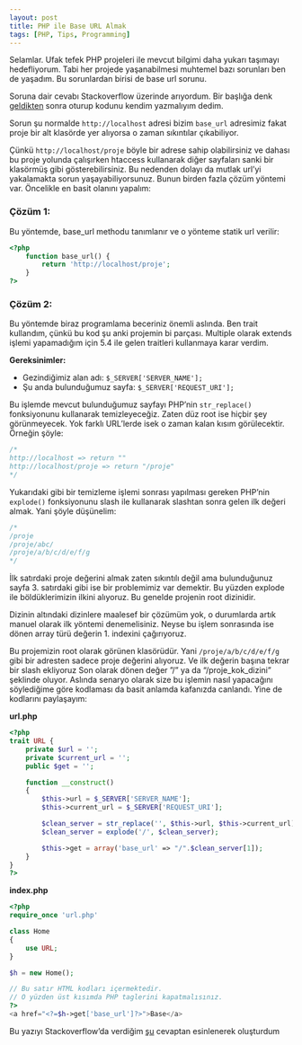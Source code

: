 ```yaml
---
layout: post
title: PHP ile Base URL Almak
tags: [PHP, Tips, Programming]
---
```


Selamlar. Ufak tefek PHP projeleri ile mevcut bilgimi daha yukarı taşımayı hedefliyorum. Tabi her projede yaşanabilmesi muhtemel bazı sorunları ben de yaşadım. Bu sorunlardan birisi de base url sorunu.

Soruna dair cevabı Stackoverflow üzerinde arıyordum. Bir başlığa denk [geldikten](https://stackoverflow.com/questions/2820723/how-to-get-base-url-with-php/41407858) sonra oturup kodunu kendim yazmalıyım dedim.
<!--more-->
Sorun şu normalde `http://localhost` adresi bizim `base_url` adresimiz fakat proje bir alt klasörde yer alıyorsa o zaman sıkıntılar çıkabiliyor.

Çünkü `http://localhost/proje` böyle bir adrese sahip olabilirsiniz ve dahası bu proje yolunda çalışırken htaccess kullanarak diğer sayfaları sanki bir klasörmüş gibi gösterebilirsiniz. Bu nedenden dolayı da mutlak url’yi yakalamakta sorun yaşayabiliyorsunuz. Bunun birden fazla çözüm yöntemi var. Öncelikle en basit olanını yapalım:

### Çözüm 1:

Bu yöntemde, base_url methodu tanımlanır ve o yönteme statik url verilir:

```php
<?php
	function base_url() {
		return 'http://localhost/proje';
	}
?>
```

### Çözüm 2:

Bu yöntemde biraz programlama beceriniz önemli aslında. Ben trait kullandım, çünkü bu kod şu anki projemin bi parçası. Multiple olarak extends işlemi yapamadığım için 5.4 ile gelen traitleri kullanmaya karar verdim.

**Gereksinimler:**

- Gezindiğimiz alan adı: `$_SERVER['SERVER_NAME'];`
- Şu anda bulunduğumuz sayfa: `$_SERVER['REQUEST_URI'];`

Bu işlemde mevcut bulunduğumuz sayfayı PHP’nin `str_replace()` fonksiyonunu kullanarak temizleyeceğiz. Zaten düz root ise hiçbir şey görünmeyecek. Yok farklı URL’lerde isek o zaman kalan kısım görülecektir. Örneğin şöyle:

```php
/*
http://localhost => return ""
http://localhost/proje => return "/proje"
*/
```

Yukarıdaki gibi bir temizleme işlemi sonrası yapılması gereken PHP’nin `explode()` fonksiyonunu slash ile kullanarak slashtan sonra gelen ilk değeri almak. Yani şöyle düşünelim:

```php
/*
/proje
/proje/abc/
/proje/a/b/c/d/e/f/g
*/
```

İlk satırdaki proje değerini almak zaten sıkıntılı değil ama bulunduğunuz sayfa 3. satırdaki gibi ise bir problemimiz var demektir. Bu yüzden explode ile böldüklerimizin ilkini alıyoruz. Bu genelde projenin root dizinidir.

Dizinin altındaki dizinlere maalesef bir çözümüm yok, o durumlarda artık manuel olarak ilk yöntemi denemelisiniz. Neyse bu işlem sonrasında ise dönen array türü değerin 1. indexini çağırıyoruz.

Bu projemizin root olarak görünen klasörüdür. Yani `/proje/a/b/c/d/e/f/g` gibi bir adresten sadece proje değerini alıyoruz. Ve ilk değerin başına tekrar bir slash ekliyoruz Son olarak dönen değer ”/” ya da “/proje_kok_dizini” şeklinde oluyor. Aslında senaryo olarak size bu işlemin nasıl yapacağını söylediğime göre kodlaması da basit anlamda kafanızda canlandı. Yine de kodlarını paylaşayım:

**url.php**

```php
<?php
trait URL {
    private $url = '';
    private $current_url = '';
    public $get = '';

    function __construct()
    {
        $this->url = $_SERVER['SERVER_NAME'];
        $this->current_url = $_SERVER['REQUEST_URI'];

        $clean_server = str_replace('', $this->url, $this->current_url);
        $clean_server = explode('/', $clean_server);

        $this->get = array('base_url' => "/".$clean_server[1]);
    }
}
?>
```

**index.php**

```php
<?php
require_once 'url.php'

class Home
{
    use URL;
}

$h = new Home();

// Bu satır HTML kodları içermektedir.
// O yüzden üst kısımda PHP taglerini kapatmalısınız.
?>
<a href="<?=$h->get['base_url']?>">Base</a>
```

Bu yazıyı Stackoverflow’da verdiğim [şu](https://stackoverflow.com/a/41407858/3821823) cevaptan esinlenerek oluşturdum